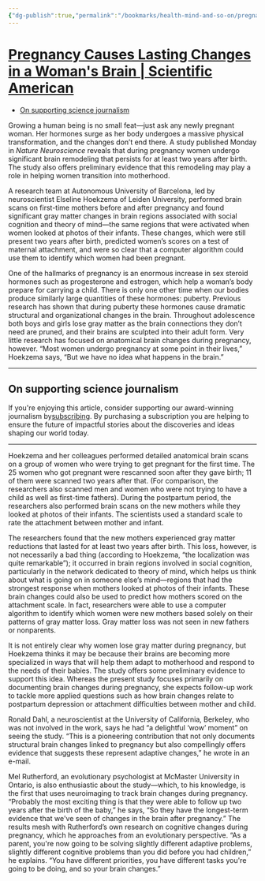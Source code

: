 ```yaml
---
{"dg-publish":true,"permalink":"/bookmarks/health-mind-and-so-on/pregnancy-causes-lasting-changes-in-a-woman-s-brain/","tags":["brain"]}
---
```



# [Pregnancy Causes Lasting Changes in a Woman's Brain | Scientific American](https://www.scientificamerican.com/article/pregnancy-causes-lasting-changes-in-a-womans-brain/)

- [On supporting science journalism]()

Growing a human being is no small feat—just ask any newly pregnant woman. Her hormones surge as her body undergoes a massive physical transformation, and the changes don’t end there. A study published Monday in _Nature Neuroscience_ reveals that during pregnancy women undergo significant brain remodeling that persists for at least two years after birth. The study also offers preliminary evidence that this remodeling may play a role in helping women transition into motherhood.

A research team at Autonomous University of Barcelona, led by neuroscientist Elseline Hoekzema of Leiden University, performed brain scans on first-time mothers before and after pregnancy and found significant gray matter changes in brain regions associated with social cognition and theory of mind—the same regions that were activated when women looked at photos of their infants. These changes, which were still present two years after birth, predicted women’s scores on a test of maternal attachment, and were so clear that a computer algorithm could use them to identify which women had been pregnant.

One of the hallmarks of pregnancy is an enormous increase in sex steroid hormones such as progesterone and estrogen, which help a woman’s body prepare for carrying a child. There is only one other time when our bodies produce similarly large quantities of these hormones: puberty. Previous research has shown that during puberty these hormones cause dramatic structural and organizational changes in the brain. Throughout adolescence both boys and girls lose gray matter as the brain connections they don’t need are pruned, and their brains are sculpted into their adult form. Very little research has focused on anatomical brain changes during pregnancy, however. “Most women undergo pregnancy at some point in their lives,” Hoekzema says, “But we have no idea what happens in the brain.”

---

## On supporting science journalism

If you're enjoying this article, consider supporting our award-winning journalism by[subscribing](https://www.scientificamerican.com/getsciam/). By purchasing a subscription you are helping to ensure the future of impactful stories about the discoveries and ideas shaping our world today.

---

Hoekzema and her colleagues performed detailed anatomical brain scans on a group of women who were trying to get pregnant for the first time. The 25 women who got pregnant were rescanned soon after they gave birth; 11 of them were scanned two years after that. (For comparison, the researchers also scanned men and women who were not trying to have a child as well as first-time fathers). During the postpartum period, the researchers also performed brain scans on the new mothers while they looked at photos of their infants. The scientists used a standard scale to rate the attachment between mother and infant.

The researchers found that the new mothers experienced gray matter reductions that lasted for at least two years after birth. This loss, however, is not necessarily a bad thing (according to Hoekzema, “the localization was quite remarkable”); it occurred in brain regions involved in social cognition, particularly in the network dedicated to theory of mind, which helps us think about what is going on in someone else’s mind—regions that had the strongest response when mothers looked at photos of their infants. These brain changes could also be used to predict how mothers scored on the attachment scale. In fact, researchers were able to use a computer algorithm to identify which women were new mothers based solely on their patterns of gray matter loss. Gray matter loss was not seen in new fathers or nonparents.

It is not entirely clear why women lose gray matter during pregnancy, but Hoekzema thinks it may be because their brains are becoming more specialized in ways that will help them adapt to motherhood and respond to the needs of their babies. The study offers some preliminary evidence to support this idea. Whereas the present study focuses primarily on documenting brain changes during pregnancy, she expects follow-up work to tackle more applied questions such as how brain changes relate to postpartum depression or attachment difficulties between mother and child.

Ronald Dahl, a neuroscientist at the University of California, Berkeley, who was not involved in the work, says he had “a delightful ‘wow’ moment” on seeing the study. “This is a pioneering contribution that not only documents structural brain changes linked to pregnancy but also compellingly offers evidence that suggests these represent adaptive changes,” he wrote in an e-mail.

Mel Rutherford, an evolutionary psychologist at McMaster University in Ontario, is also enthusiastic about the study—which, to his knowledge, is the first that uses neuroimaging to track brain changes during pregnancy. “Probably the most exciting thing is that they were able to follow up two years after the birth of the baby,” he says, “So they have the longest-term evidence that we've seen of changes in the brain after pregnancy.” The results mesh with Rutherford’s own research on cognitive changes during pregnancy, which he approaches from an evolutionary perspective. “As a parent, you're now going to be solving slightly different adaptive problems, slightly different cognitive problems than you did before you had children,” he explains. “You have different priorities, you have different tasks you're going to be doing, and so your brain changes.”
